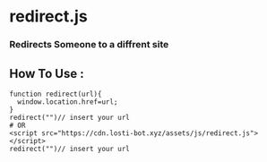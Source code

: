 # redirect.js
### Redirects Someone to a diffrent site
## How To Use :
```
function redirect(url){
  window.location.href=url;
}
redirect("")// insert your url
# OR 
<script src="https://cdn.losti-bot.xyz/assets/js/redirect.js"></script>
redirect("")// insert your url
```
